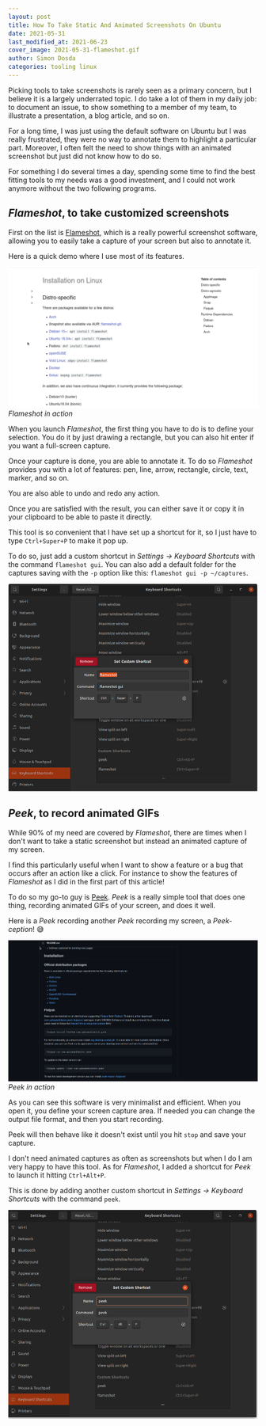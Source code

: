 ```yaml
---
layout: post
title: How To Take Static And Animated Screenshots On Ubuntu
date: 2021-05-31
last_modified_at: 2021-06-23
cover_image: 2021-05-31-flameshot.gif
author: Simon Dosda
categories: tooling linux
---
```


Picking tools to take screenshots is rarely seen as a primary concern, but I believe it is a largely underrated topic. I do take a lot of them in my daily job: to document an issue, to show something to a member of my team, to illustrate a presentation, a blog article, and so on.

For a long time, I was just using the default software on Ubuntu but I was really frustrated, they were no way to annotate them to highlight a particular part. Moreover, I often felt the need to show things with an animated screenshot but just did not know how to do so.

For something I do several times a day, spending some time to find the best fitting tools to my needs was a good investment, and I could not work anymore without the two following programs.

## _Flameshot_, to take customized screenshots

First on the list is [Flameshot](https://flameshot.org/), which is a really powerful screenshot software, allowing you to easily take a capture of your screen but also to annotate it.

Here is a quick demo where I use most of its features.

![flameshot in action](/assets/images/2021-05-31-flameshot.gif)
_Flameshot in action_

When you launch _Flameshot_, the first thing you have to do is to define your selection. You do it by just drawing a rectangle, but you can also hit enter if you want a full-screen capture.

Once your capture is done, you are able to annotate it. To do so _Flameshot_ provides you with a lot of features: pen, line, arrow, rectangle, circle, text, marker, and so on.

You are also able to undo and redo any action.

Once you are satisfied with the result, you can either save it or copy it in your clipboard to be able to paste it directly.

This tool is so convenient that I have set up a shortcut for it, so I just have to type `Ctrl+Super+P` to make it pop up.

To do so, just add a custom shortcut in _Settings → Keyboard Shortcuts_ with the command `flameshot gui`. You can also add a default folder for the captures saving with the `-p` option like this: `flameshot gui -p ~/captures`.

![flameshot shortcut setting](/assets/images/2021-05-31-flameshot-shortcut.png)

## _Peek_, to record animated GIFs

While 90% of my need are covered by _Flameshot_, there are times when I don't want to take a static screenshot but instead an animated capture of my screen.

I find this particularly useful when I want to show a feature or a bug that occurs after an action like a click. For instance to show the features of _Flameshot_ as I did in the first part of this article!

To do so my go-to guy is [Peek](https://github.com/phw/peek). _Peek_ is a really simple tool that does one thing, recording animated GIFs of your screen, and does it well.

Here is a _Peek_ recording another _Peek_ recording my screen, a _Peek-ception_! 😅

![peek in action](/assets/images/2021-05-31-peek.gif)
_Peek in action_

As you can see this software is very minimalist and efficient. When you open it, you define your screen capture area. If needed you can change the output file format, and then you start recording.

Peek will then behave like it doesn't exist until you hit `stop` and save your capture.

I don't need animated captures as often as screenshots but when I do I am very happy to have this tool. As for _Flameshot_, I added a shortcut for _Peek_ to launch it hitting `Ctrl+Alt+P`.

This is done by adding another custom shortcut in _Settings → Keyboard Shortcuts_ with the command `peek`.

![peek shortcut setting](/assets/images/2021-05-31-peek-shortcut.png)
